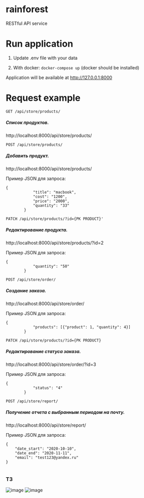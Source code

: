 # rainforest


RESTful API service

# Run application
1. Update .env file with your data

2. With docker: `docker-compose up` (docker should be installed)

Application will be available at http://127.0.0.1:8000


# Request example

`GET /api/store/products/`

##### Список продуктов.

http://localhost:8000/api/store/products/  

`POST /api/store/products/`

##### Добавить продукт.

http://localhost:8000/api/store/products/  

Пример JSON для запроса:
  
 
```
{
            "title": "macbook",
            "cost": "1200",
            "price": "2000",
            "quantity": "33"
        }
```

`PATCH /api/store/products/?id={PK PRODUCT}'`

##### Редактирование продукта.

http://localhost:8000/api/store/products/?id=2

Пример JSON для запроса:
  
 
```
{
            "quantity": "50"
        }
```

`POST /api/store/order/`

##### Создание заказа.

http://localhost:8000/api/store/order/  

Пример JSON для запроса:
  
 
```
{
            "products": [{"product": 1, "quantity": 4}]
        }
```

`PATCH /api/store/products/?id={PK PRODUCT}`

##### Редактирование статуса заказа.

http://localhost:8000/api/store/order/?id=3

Пример JSON для запроса:
  
 
```
{
            "status": "4"
        }
```


`POST /api/store/report/`

##### Получение отчета с выбранным периодом на почту.

http://localhost:8000/api/store/report/  

Пример JSON для запроса:
  
 
```
{
    "date_start": "2020-10-10",
    "date_end": "2020-11-11",
    "email": "test123@yandex.ru"
}
        
```

### ТЗ

![image](https://user-images.githubusercontent.com/74962029/138147791-39d64249-7db7-4fd9-bafa-d9818eac05b4.png)
![image](https://user-images.githubusercontent.com/74962029/138147834-74d5ad3a-b8d2-46e1-a17d-e6d1b1e9afa8.png)


